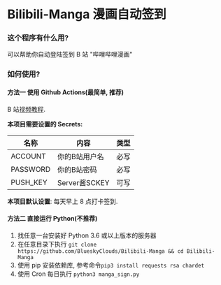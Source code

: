 # Bilibili-Manga  漫画自动签到

### 这个程序有什么用?

可以帮助你自动登陆签到 B 站 \"哔哩哔哩漫画\" 


### 如何使用?

#### 方法一 使用 Github Actions(最简单, 推荐)

 B 站[视频教程](https://www.bilibili.com/video/av10000/).

**本项目需要设置的 Secrets:**

| 名称     | 内容          |   类型     |
| -------- | ------------- |  ---- |
| ACCOUNT  | 你的B站用户名  | 必写 |
| PASSWORD | 你的B站密码    | 必写 |
| PUSH_KEY | Server酱SCKEY | 可写 |

**本项目默认设置**: 每天早上 8 点打卡签到.

#### 方法二 直接运行 Python(不推荐)

1. 找任意一台安装好 Python 3.6 或以上版本的服务器
2. 在任意目录下执行 `git clone https://github.com/BlueskyClouds/Bilibili-Manga && cd Bilibili-Manga`
3. 使用 pip 安装依赖库, 参考命令`pip3 install requests rsa chardet`
4. 使用 Cron 每日执行 `python3 manga_sign.py`
